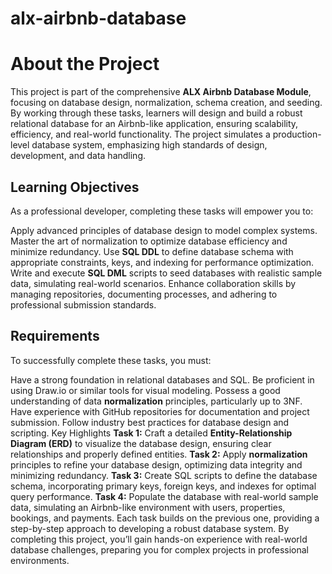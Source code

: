 # alx-airbnb-database

# About the Project

This project is part of the comprehensive **ALX Airbnb Database Module**, focusing on database design, normalization, schema creation, and seeding. By working through these tasks, learners will design and build a robust relational database for an Airbnb-like application, ensuring scalability, efficiency, and real-world functionality. The project simulates a production-level database system, emphasizing high standards of design, development, and data handling.

## Learning Objectives

As a professional developer, completing these tasks will empower you to:

Apply advanced principles of database design to model complex systems.
Master the art of normalization to optimize database efficiency and minimize redundancy.
Use **SQL DDL** to define database schema with appropriate constraints, keys, and indexing for performance optimization.
Write and execute **SQL DML** scripts to seed databases with realistic sample data, simulating real-world scenarios.
Enhance collaboration skills by managing repositories, documenting processes, and adhering to professional submission standards.

## Requirements

To successfully complete these tasks, you must:

Have a strong foundation in relational databases and SQL.
Be proficient in using Draw.io or similar tools for visual modeling.
Possess a good understanding of data **normalization** principles, particularly up to 3NF.
Have experience with GitHub repositories for documentation and project submission.
Follow industry best practices for database design and scripting.
Key Highlights
**Task 1:** Craft a detailed **Entity-Relationship Diagram (ERD)** to visualize the database design, ensuring clear relationships and properly defined entities.
**Task 2:** Apply **normalization** principles to refine your database design, optimizing data integrity and minimizing redundancy.
**Task 3:** Create SQL scripts to define the database schema, incorporating primary keys, foreign keys, and indexes for optimal query performance.
**Task 4:** Populate the database with real-world sample data, simulating an Airbnb-like environment with users, properties, bookings, and payments.
Each task builds on the previous one, providing a step-by-step approach to developing a robust database system. By completing this project, you’ll gain hands-on experience with real-world database challenges, preparing you for complex projects in professional environments.
